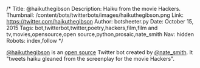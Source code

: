 /*
Title: @haikuthegibson
Description: Haiku from the movie Hackers.
Thumbnail: /content/bots/twitterbots/images/haikuthegibson.png
Link: https://twitter.com/haikuthegibson
Author: botsheeter.py
Date: October 15, 2015
Tags: bot,twitterbot,twitter,poetry,hackers,film,film and tv,movies,opensource,open source,python,prosaic,nate_smith
Nav: hidden
Robots: index,follow
*/

[@haikuthegibson](https://twitter.com/haikuthegibson) is an [open source](https://github.com/nathanielksmith/haikuthegibson) Twitter bot created by [@nate_smith](https://twitter.com/nate_smith). It "tweets haiku gleaned from the screenplay for the movie Hackers".

